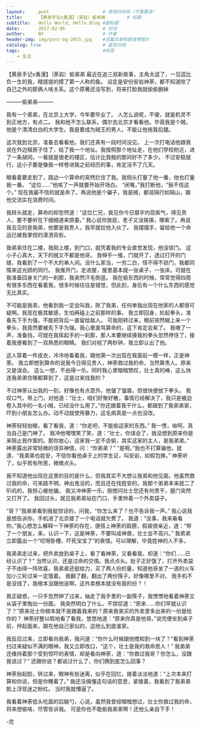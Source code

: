 ```yaml
---
layout:     post                    # 使用的布局（不需要改）
title:      【黄泉手记x勇漫】｛荼岩｝偷弟弟        # 标题 
subtitle:   Hello World, Hello Blog #副标题
date:       2017-02-06              # 时间
author:     BY                      # 作者
header-img: img/post-bg-2015.jpg    #这篇文章标题背景图片
catalog: true                       # 是否归档
tags:                               #标签
    - 生活
---
```


【黄泉手记x勇漫】｛荼岩｝偷弟弟
最近在追三叔新故事，主角太逗了，一见逗比负一生的我，暗搓搓的摸了第一人称的鱼。
设定是安份安岩神荼，都不知道除了自己之外的那俩人啥关系。这个原著还没写到，将来打脸我就偷偷删掉

———偷弟弟———

我有一个弟弟，在北京上大学，今年要毕业了。
人怎么说呢，不傻，就是机灵不到正地方，有点二。
我和他不怎么联系，偶尔去北京才看看他。毕竟我是个贼，他是个清清白白的大学生。我是要成为贼王的男人，不能让他拖我后腿。

这次我到北京，准备去看看他，我们还真有一段时间没见。
上一次打电话他跟我说在外边租房子住了，给了我一个地址。我按照那个地址走，在他们学校附近，进了一条胡同，一看就是很老的楼区，估计比我租的那间好不了多少。
不过安稳就行，这小子要是像我一样卷进我之前经历的事，肯定活不了几天。

眼看着要走到了，路边一个算命的突然拦住了我。我侧头打量了他一番，他也打量我一番。
“这位……”他咳了一声就要开始开场白。
“闭嘴，”我打断他，“我不信这个。”
现在我最不信的就是命了。再说他是个骗子，我是贼，都说隔行如隔山，跟他交流实在浪费时间。

我转头就走，算命的却忽然道：“这位仁兄，我见你今日眉宇内现紫气，得见贵人，要不要听在下细细道来原委。”
我心说你放屁，老子又没挨揍，哪紫了。再说我去见的是我弟，他要是我贵人，我早就拉他入伙了。
我摆摆手，留给他一个命运已被我掌控的潇洒背影。

我弟弟住在二楼，我刚上楼，到门口，就凭着我的专业直觉发现，他没锁门。
这小子心真大，天下的贼又不都是他哥。
我伸手一推，门就开了，透过打开的门缝，我看到了一个不大的单人间。没什么家当，一穷二白，怪不得不锁门，我都同情来这光顾的同行。
我推开门，走进屋，屋里基本就一张桌子，一张床。可就在我准备回身关门的一刹那，我突然汗毛倒竖。
我在偷东西的时候，常常觉得四周有很多东西在看着我，很多时候往往是错觉，但此刻，身后有一个什么东西的感觉无比真实。

不可能是我弟，他看到我一定会叫我，除了我弟，任何单独出现在他家的人都很可疑啊。我现在极其敏感，生怕再碰上之前那样的事。
我立即回身，抡起拳头，准备先下手为强，不能把背后一直留给敌人。
可我刚转过来，眼前突然糊上来一个拳头，我竟然要被先下手为强。我心里直骂算命的，这下肯定会紫了。
我嗷了一声，准备挡，可就在我挥起手的一刹那，那人本要继续揍我的拳头忽然停住了，接着我便看到了一双熟悉的眼睛。
我们对视了两秒钟，我立即认出了他。

这人穿着一件皮衣，冷冷地看着我，跟他第一次出现在我面前一模一样，正是神荼。
我立即想到算命的说我今日得见贵人，神荼救过我的命，当然算贵人。原来又是误会。
这么一想，不由得一乐。同时我心里暗暗赞叹，壮士真的棒，这么快连我弟弟住哪都算到了，这是过来找我的？

不过神荼认出我的一刻，好像也有点意外，他皱了皱眉，但很快便放下拳头。
我叹口气，带上门，对他道：“壮士，咱们好聚好散，事情已经解决了，我只是被迫卷入其中的一名小贼，已经没什么用了。”你还跟着我干什么，都跟到了我弟弟家，吓到小朋友怎么办。动不动就使用暴力，这毛病真是一点也没改。

神荼轻轻抬眼，看了看我，道：“你走吧，不能偷这家的东西。”
我一愣，呦呵，真当自己是门神了。
我冲他嘿嘿笑了笑，道：“壮士，你误会了，我没想到原来你是来阻止我作案的。那你放心，这家我一定不会偷，其实这家的主人，是我弟弟。”
神荼露出非常轻微的讶异神情，问：“你弟弟？”
“是啊。”我也不打算骗他，就道，“我弟弟也姓安，不信你看他桌子上的学生证，叫安岩，如假包换。”
神荼听了，似乎若有所思，微微点头。

我不知道他出现在这里的目的是什么，但我其实不大想让我弟和他见面。他虽然救过我的命，可来路不明，神出鬼没的，而且还在找姓安的。我那个弟弟本来就二了叭叽的，我担心被他骗。
我又冲神荼一乐，刚想问壮士您还有何贵干，屋门突然又打开了。
我回过头，就见我弟弟站在门口，手里拎着一个外卖袋子。

“哥？”我弟弟看到我挺惊讶的，问我，“你怎么来了？也不告诉我一声。”
我心说我是想告诉你，手机进了北京接了一个电话就欠费了。
我道：“没事，我来看看你。”我心想怎么解释一下神荼的存在，便搭上神荼的肩膀，假装很亲近，道：“带了一个朋友，来，认识一下，这是神荼，不要叫成神兽，壮士会不高兴。”
我弟弟立即露出一个“哎呀卧槽，吓死宝宝了”的表情。可以理解，毕竟姓神的人不多。

我弟弟走过来，把外卖放到桌子上，看了看神荼，又看看我，却道：“你们……已经认识了？”
当然认识，还是过命的交情。我点点头。肚子正好饿了，打开外卖袋子不由得一阵欣喜，我弟弟还挺给力，买了两人份的量，知道他哥坐了一道的火车加小三轮过来一定饿着。
我翻了翻，翻出了两份筷子。好像哪里不对。
我手机不是没钱了，我根本没跟他说啊，这外卖根本就没有我的份？！

我正疑惑，一只手忽然伸了过来，抽走了我手里的一副筷子，我愣愣地看着神荼又从袋子里掏出一份面。
我突然明白了什么，不禁叹道：“原来……你们早就认识了？”原来壮士你根本就不是跟着我来的？原来我弟买的外卖里多出来的一份是给你的？
神荼好整以暇地看了看我，悠悠地道：“原来你真是他哥。”说完便坐到桌子前，拌起面来，跟在他自己家似的，这他么到底谁家。

我反应过来，立即看向我弟，我问道：“你什么时候跟他搅和到一块了？”看到神荼扫过来疑似不满的眼神，我又立即改口，“这个，壮士是我的救命恩人！”
我弟弟还维持着那个受到惊吓的表情，却是看向神荼，道：“你救过我哥？你怎么，没跟我说过？”
还跟你说？都说过什么了，你们俩到底怎么回事？

神荼抬起脸，转过来，眼神有些迷离，似乎在回忆，接着淡淡地道：“上次本来打算和你说，但是你睡着了。”
我还没搞懂这句话的意思，紧接着，我看到了我弟弟脸上浮现迷之粉红。
当时我就懵逼了。

我看着神荼低头吃面的后脑勺，心说，虽然我曾经暗暗想过，壮士你救过我的命，将来想偷啥，尽管告诉我。
可是你也不能偷我弟弟啊！还他么亲自下手！

-完
